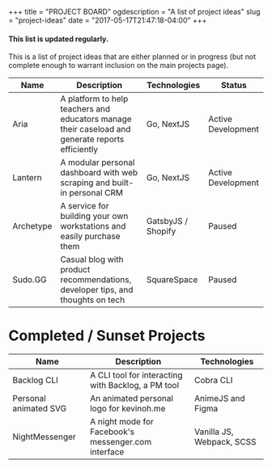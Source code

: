 +++
title = "PROJECT BOARD"
ogdescription = "A list of project ideas"
slug = "project-ideas"
date = "2017-05-17T21:47:18-04:00"
+++

#### This list is updated regularly.

This is a list of project ideas that are either planned or in progress (but not complete enough to warrant inclusion on the main projects page).

| Name | Description | Technologies | Status |
|------|-------------|--------------|--------|
| Aria | A platform to help teachers and educators manage their caseload and generate reports efficiently | Go, NextJS |  Active Development
| Lantern | A modular personal dashboard with web scraping and built-in personal CRM | Go, NextJS | Active Development
| Archetype | A service for building your own workstations and easily purchase them | GatsbyJS / Shopify | Paused
| Sudo.GG | Casual blog with product recommendations, developer tips, and thoughts on tech | SquareSpace | Paused

# Completed / Sunset Projects

| Name | Description | Technologies |
|------|-------------|--------------|
| Backlog CLI | A CLI tool for interacting with Backlog, a PM tool | Cobra CLI
| Personal animated SVG | An animated personal logo for kevinoh.me | AnimeJS and Figma
| NightMessenger | A night mode for Facebook's messenger.com interface | Vanilla JS, Webpack, SCSS